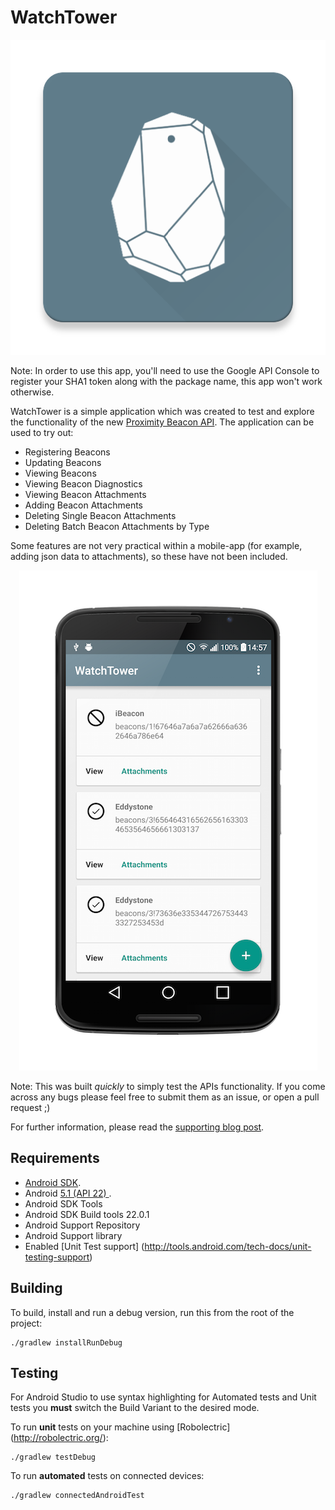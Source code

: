 WatchTower
===================

<p align="center">
    <img src="images/ic_launcher_web.png" alt="Web Launcher"/>
</p>

Note: In order to use this app, you'll need to use the Google API Console to register your SHA1 token along with the package name, this app won't work otherwise.

WatchTower is a simple application which was created to test and explore the functionality of the new [Proximity Beacon API](https://developers.google.com/beacons/proximity/guides). The application can be used to try out:

- Registering Beacons
- Updating Beacons
- Viewing Beacons
- Viewing Beacon Diagnostics
- Viewing Beacon Attachments
- Adding Beacon Attachments
- Deleting Single Beacon Attachments
- Deleting Batch Beacon Attachments by Type

Some features are not very practical within a mobile-app (for example, adding json data to attachments), so these have not been included.

<p align="center">
    <img src="images/device_screenshot.png" alt="Web Launcher"/>
</p>

Note: This was built *quickly* to simply test the APIs functionality. If you come across any bugs please feel free to submit them as an issue, or open a pull request ;)

For further information, please read the [supporting blog post](https://medium.com/ribot-labs/exploring-google-eddystone-with-the-proximity-beacon-api-bc9256c97e05).

Requirements
------------

 - [Android SDK](http://developer.android.com/sdk/index.html).
 - Android [5.1 (API 22) ](http://developer.android.com/tools/revisions/platforms.html#5.1).
 - Android SDK Tools
 - Android SDK Build tools 22.0.1 
 - Android Support Repository
 - Android Support library
 - Enabled [Unit Test support] (http://tools.android.com/tech-docs/unit-testing-support)

Building
--------

To build, install and run a debug version, run this from the root of the project:

    ./gradlew installRunDebug
    
Testing
--------

For Android Studio to use syntax highlighting for Automated tests and Unit tests you **must** switch the Build Variant to the desired mode.

To run **unit** tests on your machine using [Robolectric] (http://robolectric.org/):

    ./gradlew testDebug
    
To run **automated** tests on connected devices:

    ./gradlew connectedAndroidTest
